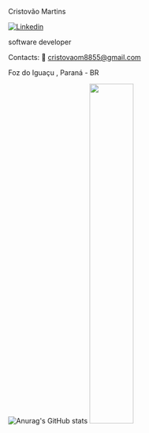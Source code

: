 Cristovão Martins

[![Linkedin](https://img.shields.io/badge/LinkedIn-0077B5?style=for-the-badge&logo=linkedin&logoColor=white)](https://www.linkedin.com/in/cristovão-martins-desenvolvedor/)

software developer

Contacts:
📧 cristovaom8855@gmail.com

Foz do Iguaçu , Paraná - BR


![Anurag's GitHub stats](https://github-readme-stats.vercel.app/api?username=cristovaom&show_icons=true&theme=radical)
<img width="42%"  src="https://github-readme-stats.vercel.app/api/top-langs/?username=cristovaom&layout=compact&theme=radical" />
